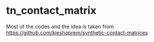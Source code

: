 # tn_contact_matrix

Most of the codes and the idea is taken from https://github.com/kieshaprem/synthetic-contact-matrices
